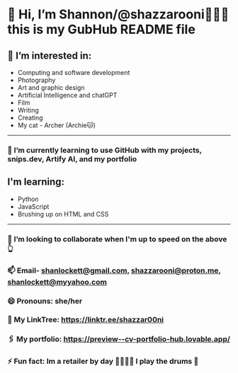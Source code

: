 # 👋 Hi, I’m Shannon/@shazzarooni👩🏻‍💻 this is my GubHub README file

## 👀 I’m interested in:

- Computing and software development
- Photography
- Art and graphic design
- Artificial Intelligence and chatGPT
- Film
- Writing
- Creating
- My cat - Archer (Archie🐱)
  
---

### 🌱 I’m currently learning to use GitHub with my projects, snips.dev, Artify AI, and my portfolio

## I'm learning:

- Python
- JavaScript
- Brushing up on HTML and CSS

---

### 💞️ I’m looking to collaborate when I'm up to speed on the above 👆

### 📫 Email- shanlockett@gmail.com, shazzarooni@proton.me, shanlockett@myyahoo.com

### 😄 Pronouns: she/her
### 🔗 My LinkTree: https://linktr.ee/shazzar00ni
### 🖇️ My portfolio: https://preview--cv-portfolio-hub.lovable.app/
### ⚡ Fun fact: Im a retailer by day 💁🏻‍♀️😀 I play the drums 🥁 

<!---
shazzar00ni/shazzar00ni is a ✨ special ✨ repository because its `README.md` (this file) appears on your GitHub profile.
You can click the Preview link to take a look at your changes.
--->
